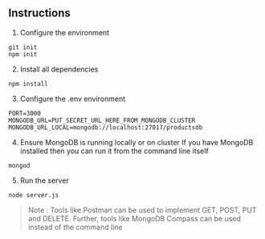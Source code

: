 ## Instructions
1. Configure the environment
  ```
  git init
  npm init
  ```
2. Install all dependencies
  ```
  npm install
  ```
3. Configure the .env environment
  ```
  PORT=3000
  MONGODB_URL=PUT_SECRET_URL_HERE_FROM_MONGODB_CLUSTER
  MONGODB_URL_LOCAL=mongodb://localhost:27017/productsdb
  ```
4. Ensure MongoDB is running locally or on cluster
  If you have MongoDB installed then you can run it from the command line itself
  ```
  mongod
  ```
5. Run the server
  ```
  node server.js
  ```

> Note : Tools like Postman can be used to implement GET, POST, PUT and DELETE. Further, tools like MongoDB Compass can be used instead of the command line

